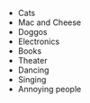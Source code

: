 - Cats
- Mac and Cheese
- Doggos
- Electronics
- Books
- Theater
- Dancing
- Singing
- Annoying people
